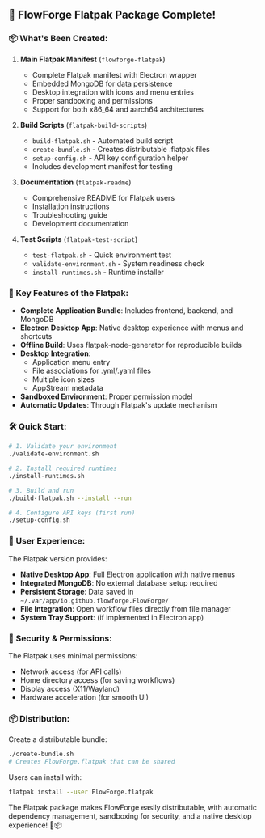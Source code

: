 ## 🎉 FlowForge Flatpak Package Complete!

### 📦 What's Been Created:

1. **Main Flatpak Manifest** (`flowforge-flatpak`)
   - Complete Flatpak manifest with Electron wrapper
   - Embedded MongoDB for data persistence  
   - Desktop integration with icons and menu entries
   - Proper sandboxing and permissions
   - Support for both x86_64 and aarch64 architectures

2. **Build Scripts** (`flatpak-build-scripts`)
   - `build-flatpak.sh` - Automated build script
   - `create-bundle.sh` - Creates distributable .flatpak files
   - `setup-config.sh` - API key configuration helper
   - Includes development manifest for testing

3. **Documentation** (`flatpak-readme`)
   - Comprehensive README for Flatpak users
   - Installation instructions
   - Troubleshooting guide
   - Development documentation

4. **Test Scripts** (`flatpak-test-script`)
   - `test-flatpak.sh` - Quick environment test
   - `validate-environment.sh` - System readiness check
   - `install-runtimes.sh` - Runtime installer

### 🚀 Key Features of the Flatpak:

- **Complete Application Bundle**: Includes frontend, backend, and MongoDB
- **Electron Desktop App**: Native desktop experience with menus and shortcuts
- **Offline Build**: Uses flatpak-node-generator for reproducible builds
- **Desktop Integration**: 
  - Application menu entry
  - File associations for .yml/.yaml files
  - Multiple icon sizes
  - AppStream metadata
- **Sandboxed Environment**: Proper permission model
- **Automatic Updates**: Through Flatpak's update mechanism

### 🛠️ Quick Start:

```bash
# 1. Validate your environment
./validate-environment.sh

# 2. Install required runtimes
./install-runtimes.sh

# 3. Build and run
./build-flatpak.sh --install --run

# 4. Configure API keys (first run)
./setup-config.sh
```

### 📱 User Experience:

The Flatpak version provides:
- **Native Desktop App**: Full Electron application with native menus
- **Integrated MongoDB**: No external database setup required
- **Persistent Storage**: Data saved in `~/.var/app/io.github.flowforge.FlowForge/`
- **File Integration**: Open workflow files directly from file manager
- **System Tray Support**: (if implemented in Electron app)

### 🔐 Security & Permissions:

The Flatpak uses minimal permissions:
- Network access (for API calls)
- Home directory access (for saving workflows)
- Display access (X11/Wayland)
- Hardware acceleration (for smooth UI)

### 📦 Distribution:

Create a distributable bundle:
```bash
./create-bundle.sh
# Creates FlowForge.flatpak that can be shared
```

Users can install with:
```bash
flatpak install --user FlowForge.flatpak
```

The Flatpak package makes FlowForge easily distributable, with automatic dependency management, sandboxing for security, and a native desktop experience! 🎨📦
